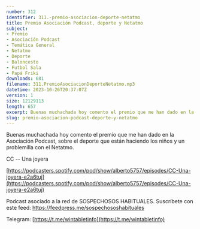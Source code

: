```yaml
---
number: 312
identifier: 311.-premio-asociacion-deporte-netatmo
title: Premio Asociación Podcast, deporte y Netatmo
subject:
- Premio
- Asociación Podcast
- Temática General
- Netatmo
- Deporte
- Baloncesto
- Futbol Sala
- Papá Friki
downloads: 681
filename: 311.PremioAsociacionDeporteNetatmo.mp3
datetime: 2023-10-26T20:37:07Z
version: 1
size: 12129113
length: 657
excerpt: Buenas muchachada hoy comento el premio que me han dado en la Asociación Podcast, sobre el deporte que están haciendo los niños y un problemilla con el netatmo
slug: premio-asociacion-podcast-deporte-y-netatmo
---
```

Buenas muchachada hoy comento el premio que me han dado en la Asociación Podcast, sobre el deporte que están haciendo los niños y un problemilla con el Netatmo.

CC -- Una joyera

[https://podcasters.spotify.com/pod/show/alberto5757/episodes/CC-Una-joyera-e2a6tuj](https://podcasters.spotify.com/pod/show/alberto5757/episodes/CC-Una-joyera-e2a6tuj)

Podcast asociado a la red de SOSPECHOSOS HABITUALES. Suscríbete con este feed: https://feedpress.me/sospechososhabituales

Telegram: [https://t.me/wintabletinfo](https://t.me/wintabletinfo)